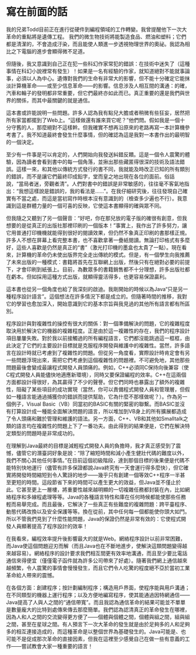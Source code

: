 # 寫在前面的話

我的兄弟Todd目前正在進行從硬件到編程領域的工作轉變。我曾提醒他下一次大革命的重點將是遺傳工程。
我們的微生物技術將能製造食品、燃油和塑料；它們都是清潔的，不會造成汙染，而且能使人類進一步透視物理世界的奧祕。我認為相比之下電腦的進步會顯得微不足道。

但隨後，我又意識到自己正在犯一些科幻作家常犯的錯誤：在技術中迷失了（這種事情在科幻小說裡常有發生）！如果是一名有經驗的作家，就知道絕對不能就事論事，必須以人為中心。遺傳對我們的生命有非常大的影響，但不能十分確定它能抹淡計算機革命——或至少信息革命——的影響。信息涉及人相互間的溝通：的確，汽車和輪子的發明都非常重要，但它們最終亦如此而已。真正重要的還是我們與世界的關係，而其中最關鍵的就是通信。

這本書或許能說明一些問題。許多人認為我有點兒大膽或者稍微有些狂妄，居然把所有家當都擺到了Web上。“這樣做還有誰來買它呢？”他們問。假如我是一個十分守舊的人，那麼絕對不這樣幹。但我確實不想再沿原來的老路再寫一本計算機參考書了。我不知道最終會發生什麼事情，但的確認為這是我對一本書作出的最明智的一個決定。

至少有一件事是可以肯定的，人們開始向我發送糾錯反饋。這是一個令人震驚的體驗，因為讀者會看到書中的每一個角落，並揪出那些藏匿得很深的技術及語法錯誤。這樣一來，和其他以傳統方式發行的書不同，我就能及時改正已知的所有類別的錯誤，而不是讓它們最終印成鉛字，堂而皇之地出現在各位的面前。俗話說，“當局者迷，旁觀者清”。人們對書中的錯誤是非常敏感的，往往毫不客氣地指出：“我想這樣說是錯誤的，我的看法是……”。在我仔細研究後，往往發現自己確實有不當之處，而這是當初寫作時根本沒有意識到的（檢查多少遍也不行）。我意識到這是群體力量的一個可喜的反映，它使這本書顯得的確與眾不同。

但我隨之又聽到了另一個聲音：“好吧，你在那兒放的電子版的確很有創意，但我想要的是從真正的出版社那裡印刷的一個版本！”事實上，我作出了許多努力，讓它用普通打印機機就能得到很好的閱讀效果，但仍然不象真正印刷的書那樣正規。許多人不想在屏幕上看完整本書，也不喜歡拿著一疊紙閱讀。無論打印格式有多麼好，這些人喜歡是仍然是真正的“書”（激光打印機的墨盒也太貴了一點）。現在看來，計算機的革命仍未使出版界完全走出傳統的模式。但是，有一個學生向我推薦了未來出版的一種模式：書籍將首先在互聯網上出版，然後只有在絕對必要的前提下，才會印刷到紙張上。目前，為數眾多的書籍銷售都不十分理想，許多出版社都在虧本。但如採用這種方式出版，就顯得靈活得多，也更容易保證贏利。

這本書也從另一個角度也給了我深刻的啟迪。我剛開始的時候以為Java“只是另一種程序設計語言”。這個想法在許多情況下都是成立的。但隨著時間的推移，我對它的學習也愈加深入，開始意識到它的基本宗旨與我見過的其他所有語言都有所區別。

程序設計與對複雜性的操控有很大的關係：對一個準備解決的問題，它的複雜程度取決用於解決它的機器的複雜程度。正是由於這一複雜性的存在，我們的程序設計項目屢屢失敗。對於我以前接觸過的所有編程語言，它們都沒能跳過這一框框，由此決定了它們的主要設計目標就是克服程序開發與維護中的複雜性。當然，許多語言在設計時就已考慮到了複雜性的問題。但從另一角度看，實際設計時肯定會有另一些問題浮現出來，需把它們考慮到這個複雜性的問題裡。不可避免地，其他那些問題最後會變成最讓程式開發人員頭痛的。例如，C++必須同C保持向後兼容（使C程式開發人員能儘快地適應新環境），同時又要保證編程的效率。C++在這兩個方面都設計得很好，為其贏得了不少的聲譽。但它們同時也暴露出了額外的複雜性，阻礙了某些項目的成功實現（當然，你可以責備程式開發人員和管理層，但假如一種語言能通過捕獲你的錯誤而提供幫助，它為什麼不那樣做呢？）。作為另一個例子，Visual Basic（VB）同當初的BASIC有關的緊密的聯繫。而BASIC並沒有打算設計成一種能全面解決問題的語言，所以堆加到VB身上的所有擴展都造成了令人頭痛和難於管理和維護的語法。另一方面，C++、VB和其他如Smalltalk之類的語言均在複雜性的問題上下了一番功夫。由此得到的結果便是，它們在解決特定類型的問題時是非常成功的。

在理解到Java最終的目標是減輕程式開發人員的負擔時，我才真正感受到了震憾，儘管它的潛臺詞好象是說：“除了縮短時間和減小產生健壯代碼的難度以外，我們不關心其他任何事情。”在目前這個初級階段，達到那個目標的後果便是代碼不能特別快地運行（儘管有許多保證都說Java終究有一天會運行得多麼快），但它確實將開發時間縮短到令人驚訝的地步——幾乎只有創建一個等效C++程序一半甚至更短的時間。這段節省下來的時間可以產生更大的效益，但Java並不僅止於此。它甚至更上一層樓，將重要性越來越明顯的一切複雜任務都封裝在內，比如網絡程序和多線程處理等等。Java的各種語言特性和庫在任何時候都能使那些任務輕而易舉完成。而且最後，它解決了一些真正有些難度的複雜問題：跨平臺程序、動態代碼改換以及安全保護等等。換在從前，其中任何每一個都能使你頭大如鬥。所以不管我們見到了什麼性能問題，Java的保證仍然是非常有效的：它使程式開發人員顯著提高了程序設計的效率！

在我看來，編程效率提升後影響最大的就是Web。網絡程序設計以前非常困難，而Java使這個問題迎刃而解（而且Java也在不斷地進步，使解決這類問題變得越來越容易）。網絡程序的設計要求我們相互間更有效率地溝通，而且至少要比電話通信來得便宜（僅僅電子函件就為許多公司帶來了好處）。隨著我們網上通信越來越頻繁，令人震驚的事情會慢慢發生，而且它們令人吃驚的程度絕不亞於當初工業革命給人帶來的震憾。

在各個方面：創建程序；按計劃編制程序；構造用戶界面，使程序能與用戶溝通；在不同類型的機器上運行程序；以及方便地編寫程序，使其能通過因特網通信——Java提高了人與人之間的“通信帶寬”。而且我認為通信革命的結果可能並不單單是數量龐大的比特到處傳來傳去那麼簡單。我們認為認清真正的革命發生在哪裡，因為人和人之間的交流變得更方便了——個體與個體之間，個體與組之間，組與組之間，甚至在星球之間。有人預言下一次大革命的發生就是由於足夠多的人和足夠多的相互連接造成的，而這種革命是以整個世界為基礎發生的。Java可能是、也可能不是促成那次革命的直接因素，但我在這裡至少感覺自己在做一些有意義的工作——嘗試教會大家一種重要的語言！
